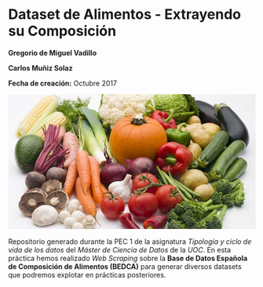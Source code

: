 # Dataset de Alimentos - Extrayendo su Composición
**Gregorio de Miguel Vadillo** 

**Carlos Muñiz Solaz**

**Fecha de creación:** Octubre 2017

![Alt text](/images/logo/Food-composition.jpg?raw=true)



Repositorio generado durante la PEC 1 de la asignatura *Tipología y ciclo de vida de los datos* del *Máster de Ciencia de Datos* de la *UOC*. En esta práctica hemos realizado *Web Scraping* sobre la **Base de Datos Española de Composición de Alimentos (BEDCA)** para generar diversos datasets que podremos explotar en prácticas posteriores.



